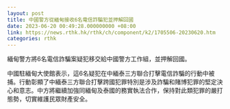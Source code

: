 ```yaml
---
layout: post
title: 中國警方從緬甸接收6名電信詐騙犯並押解回國
date: 2023-06-20 00:49:28.000000000 +08:00
link: https://news.rthk.hk/rthk/ch/component/k2/1705506-20230620.htm
categories: rthk
---
```


緬甸警方將6名電信詐騙案疑犯移交給中國警方工作組，並押解回國。

中國駐緬甸大使館表示，這6名疑犯在中緬泰三方聯合打擊電信詐騙的行動中被捕。行動彰顯了中緬泰三方聯合打擊跨國犯罪特別是涉及詐騙和賭博犯罪的堅定決心和意志。中方將繼續加強同緬甸及泰國的務實執法合作，保持對此類犯罪的嚴打態勢，切實維護民眾財產安全。
